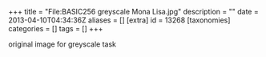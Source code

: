 +++
title = "File:BASIC256 greyscale Mona Lisa.jpg"
description = ""
date = 2013-04-10T04:34:36Z
aliases = []
[extra]
id = 13268
[taxonomies]
categories = []
tags = []
+++

original image for greyscale task
